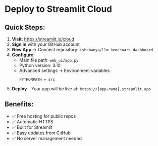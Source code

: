 # Deploy to Streamlit Cloud

## Quick Steps:

1. **Visit**: https://streamlit.io/cloud
2. **Sign in** with your GitHub account
3. **New App** → Connect repository: `ishabanya/llm_benchmark_dashboard`
4. **Configure**:
   - Main file path: `web_ui/app.py`
   - Python version: 3.10
   - Advanced settings → Environment variables:
     ```
     PYTHONPATH = src
     ```
5. **Deploy** - Your app will be live at: `https://[app-name].streamlit.app`

## Benefits:
- ✅ Free hosting for public repos
- ✅ Automatic HTTPS
- ✅ Built for Streamlit
- ✅ Easy updates from GitHub
- ✅ No server management needed 